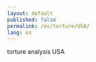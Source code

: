 ```yaml
---
layout: default
published: false
permalink: /es/torture/USA/
lang: es
---
```


torture analysis USA
